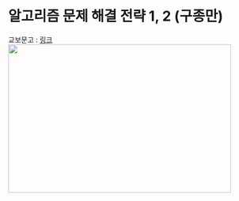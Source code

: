 # 알고리즘 문제 해결 전략 1, 2 (구종만)
교보문고 : [링크](https://product.kyobobook.co.kr/detail/S000001032946)
<img src="https://contents.kyobobook.co.kr/sih/fit-in/458x0/pdt/9788966260546.jpg" width="450px" height="300px" ></img>